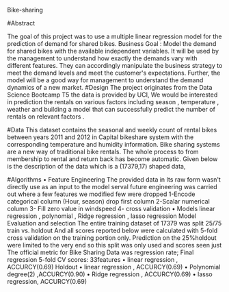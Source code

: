 Bike-sharing

#Abstract

The goal of this project was to use a multiple linear regression model for the prediction of demand for shared bikes.
Business Goal : Model the demand for shared bikes with the available independent variables. It will be used by the management to understand how exactly the demands vary with different features. They can accordingly manipulate the business strategy to meet the demand levels and meet the customer's expectations. Further, the model will be a good way for management to understand the demand dynamics of a new market.
#Design
The project originates from the Data Science Bootcamp T5 the data is provided by UCI, We would be interested in prediction the rentals on various factors including season ,
temperature , weather and building a model that can successfully predict the number of rentals on relevant factors .

#Data
This dataset contains the seasonal and weekly count of rental bikes between years 2011 and 2012 in Capital bikeshare system with the corresponding temperature and humidity information. Bike sharing systems are a new way of traditional bike rentals. The whole process to from membership to rental and return back has become automatic. Given below is the description of the data which is a (17379,17) shaped data, 

#Algorithms
• Feature Engineering
The provided data in Its raw form wasn't directly use as an input to the model serval future engineering was carried out where a few features we modified few were dropped
1-Encode categorical column (Hour, season) drop first column
2-Scalar numerical column
3- Fill zero value in windspeed 4- cross validation
• Models
linear regression , polynomial , Ridge regression , lasso regression
Model Evaluation and selection
The entire training dataset of 17379 was split 25/75 train vs. holdout
And all scores reported below were calculated with 5-fold cross validation on the training portion only. Prediction on the 25%holdout were limited to the very end so this split was only used and scores seen just
The official metric for Bike Sharing Data was regression rate;
Final regression 5-fold CV scores: 33features
• linear regression , ACCURCY(0.69)
Holdout
• linear regression , ACCURCY(0.69)
• Polynomial degree(2) ,ACCURCY(0.90)
• Ridge regression , ACCURCY(0.69)
• lasso regression, ACCURCY(0.69)
